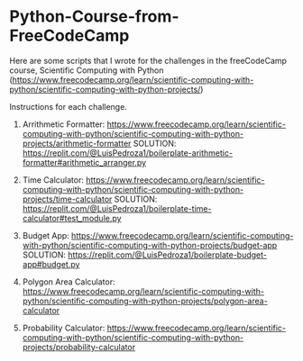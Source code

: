 # Python-Course-from-FreeCodeCamp
Here are some scripts that I wrote for the challenges in the freeCodeCamp  course, Scientific Computing with Python (https://www.freecodecamp.org/learn/scientific-computing-with-python/scientific-computing-with-python-projects/)

Instructions for each challenge.

1. Arrithmetic Formatter: https://www.freecodecamp.org/learn/scientific-computing-with-python/scientific-computing-with-python-projects/arithmetic-formatter
SOLUTION: https://replit.com/@LuisPedroza1/boilerplate-arithmetic-formatter#arithmetic_arranger.py

2. Time Calculator: https://www.freecodecamp.org/learn/scientific-computing-with-python/scientific-computing-with-python-projects/time-calculator
SOLUTION: https://replit.com/@LuisPedroza1/boilerplate-time-calculator#test_module.py

3. Budget App: https://www.freecodecamp.org/learn/scientific-computing-with-python/scientific-computing-with-python-projects/budget-app
SOLUTION: https://replit.com/@LuisPedroza1/boilerplate-budget-app#budget.py

4. Polygon Area Calculator: https://www.freecodecamp.org/learn/scientific-computing-with-python/scientific-computing-with-python-projects/polygon-area-calculator

5. Probability Calculator: https://www.freecodecamp.org/learn/scientific-computing-with-python/scientific-computing-with-python-projects/probability-calculator
